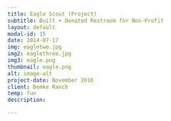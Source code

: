 ```yaml
---
title: Eagle Scout (Project)
subtitle: Built + Donated Restroom for Non-Profit
layout: default
modal-id: 15
date: 2014-07-17
img: eagletwo.jpg
img2: eaglethree.jpg
img3: eagle.png
thumbnail: eagle.png
alt: image-alt
project-date: November 2016
client: Demke Ranch
temp: fun
description: 

---
```

